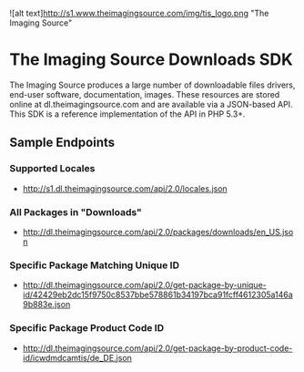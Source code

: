 ![alt text]http://s1.www.theimagingsource.com/img/tis_logo.png "The Imaging Source"

# The Imaging Source Downloads SDK

The Imaging Source produces a large number of downloadable files drivers, end-user software, documentation, images. These resources are stored online at dl.theimagingsource.com and are available via a JSON-based API. This SDK is a reference implementation of the API in PHP 5.3+.


## Sample Endpoints

### Supported Locales

* http://s1.dl.theimagingsource.com/api/2.0/locales.json

### All Packages in "Downloads"

* http://dl.theimagingsource.com/api/2.0/packages/downloads/en_US.json

### Specific Package Matching Unique ID

* http://dl.theimagingsource.com/api/2.0/get-package-by-unique-id/42429eb2dc15f9750c8537bbe578861b34197bca91fcff4612305a146a9b883e.json

### Specific Package Product Code ID

* http://dl.theimagingsource.com/api/2.0/get-package-by-product-code-id/icwdmdcamtis/de_DE.json



